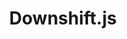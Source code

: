 ---
git: https://github.com/downshift-js/downshift
logohandle: downshift-js
sort: downshiftjs
title: Downshift.js
website: https://www.downshift-js.com/
---